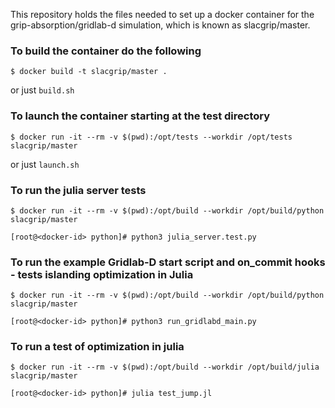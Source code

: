 This repository holds the files needed to set up a docker container for the grip-absorption/gridlab-d simulation, which is known as slacgrip/master.

### To build the container do the following
```
$ docker build -t slacgrip/master .
```
or just `build.sh`

### To launch the container starting at the test directory
```
$ docker run -it --rm -v $(pwd):/opt/tests --workdir /opt/tests slacgrip/master
```
or just `launch.sh`

### To run the julia server tests

```
$ docker run -it --rm -v $(pwd):/opt/build --workdir /opt/build/python slacgrip/master

[root@<docker-id> python]# python3 julia_server.test.py
```

### To run the example Gridlab-D start script and on_commit hooks - tests islanding optimization in Julia

```
$ docker run -it --rm -v $(pwd):/opt/build --workdir /opt/build/python slacgrip/master

[root@<docker-id> python]# python3 run_gridlabd_main.py
```
### To run a test of optimization in julia
```
$ docker run -it --rm -v $(pwd):/opt/build --workdir /opt/build/julia slacgrip/master

[root@<docker-id> python]# julia test_jump.jl
```
